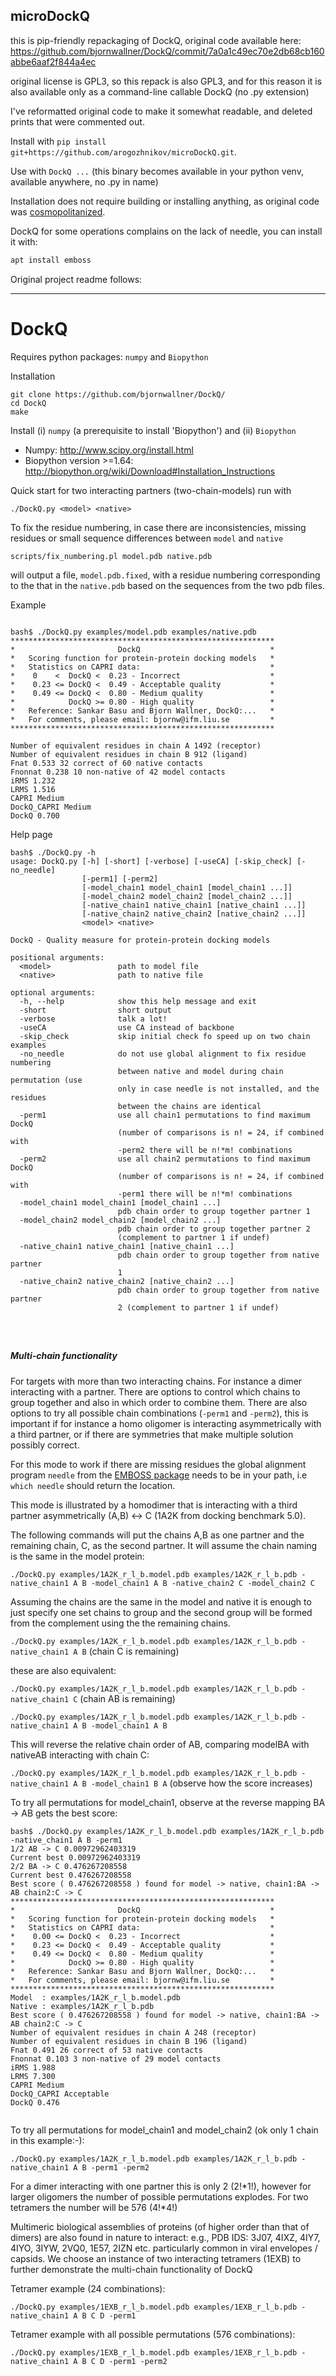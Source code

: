## microDockQ 

this is pip-friendly repackaging of DockQ, original code available here:
https://github.com/bjornwallner/DockQ/commit/7a0a1c49ec70e2db68cb160abbe6aaf2f844a4ec

original license is GPL3, so this repack is also GPL3,
and for this reason it is also available only as a command-line callable DockQ (no .py extension)

I've reformatted original code to make it somewhat readable, 
and deleted prints that were commented out. 

Install with `pip install git+https://github.com/arogozhnikov/microDockQ.git`.

Use with `DockQ ...` (this binary becomes available in your python venv, available anywhere, no .py in name)

Installation does not require building or installing anything, as
original code was [cosmopolitanized](https://github.com/jart/cosmopolitan).

DockQ for some operations complains on the lack of needle, you can install it with:
```bash
apt install emboss
```

Original project readme follows:

---

# DockQ
Requires python packages: `numpy` and `Biopython`

Installation
```
git clone https://github.com/bjornwallner/DockQ/
cd DockQ
make
```
Install (i) `numpy` (a prerequisite to install 'Biopython') and (ii) `Biopython` 

- Numpy: http://www.scipy.org/install.html
- Biopython version >=1.64: http://biopython.org/wiki/Download#Installation_Instructions

Quick start for two interacting partners (two-chain-models) run with

`./DockQ.py <model> <native>`

To fix the residue numbering, in case there are inconsistencies, missing residues or small sequence differences between `model` and `native`

`scripts/fix_numbering.pl model.pdb native.pdb`

will output a file, `model.pdb.fixed`, with a residue numbering corresponding to the that in the `native.pdb` based on the sequences from the two pdb files.


Example

```

bash$ ./DockQ.py examples/model.pdb examples/native.pdb
***********************************************************
*                       DockQ                             *
*   Scoring function for protein-protein docking models   *
*   Statistics on CAPRI data:                             *
*    0    <  DockQ <  0.23 - Incorrect                    *
*    0.23 <= DockQ <  0.49 - Acceptable quality           *
*    0.49 <= DockQ <  0.80 - Medium quality               *
*            DockQ >= 0.80 - High quality                 *
*   Reference: Sankar Basu and Bjorn Wallner, DockQ:...   *
*   For comments, please email: bjornw@ifm.liu.se         *
***********************************************************

Number of equivalent residues in chain A 1492 (receptor)
Number of equivalent residues in chain B 912 (ligand)
Fnat 0.533 32 correct of 60 native contacts
Fnonnat 0.238 10 non-native of 42 model contacts
iRMS 1.232
LRMS 1.516
CAPRI Medium
DockQ_CAPRI Medium
DockQ 0.700

```

Help page
```
bash$ ./DockQ.py -h
usage: DockQ.py [-h] [-short] [-verbose] [-useCA] [-skip_check] [-no_needle]
                [-perm1] [-perm2]
                [-model_chain1 model_chain1 [model_chain1 ...]]
                [-model_chain2 model_chain2 [model_chain2 ...]]
                [-native_chain1 native_chain1 [native_chain1 ...]]
                [-native_chain2 native_chain2 [native_chain2 ...]]
                <model> <native>

DockQ - Quality measure for protein-protein docking models

positional arguments:
  <model>               path to model file
  <native>              path to native file

optional arguments:
  -h, --help            show this help message and exit
  -short                short output
  -verbose              talk a lot!
  -useCA                use CA instead of backbone
  -skip_check           skip initial check fo speed up on two chain examples
  -no_needle            do not use global alignment to fix residue numbering
                        between native and model during chain permutation (use
                        only in case needle is not installed, and the residues
                        between the chains are identical
  -perm1                use all chain1 permutations to find maximum DockQ
                        (number of comparisons is n! = 24, if combined with
                        -perm2 there will be n!*m! combinations
  -perm2                use all chain2 permutations to find maximum DockQ
                        (number of comparisons is n! = 24, if combined with
                        -perm1 there will be n!*m! combinations
  -model_chain1 model_chain1 [model_chain1 ...]
                        pdb chain order to group together partner 1
  -model_chain2 model_chain2 [model_chain2 ...]
                        pdb chain order to group together partner 2
                        (complement to partner 1 if undef)
  -native_chain1 native_chain1 [native_chain1 ...]
                        pdb chain order to group together from native partner
                        1
  -native_chain2 native_chain2 [native_chain2 ...]
                        pdb chain order to group together from native partner
                        2 (complement to partner 1 if undef)


					
```


##### Multi-chain functionality

For targets with more than two interacting chains. For instance a
dimer interacting with a partner. There are options to control which
chains to group together and also in which order to combine
them. There are also options to try all possible chain combinations
(`-perm1` and `-perm2`), this is important if for instance a homo
oligomer is interacting asymmetrically with a third partner, or if
there are symmetries that make multiple solution possibly correct.

For this mode to work if there are missing residues the global
alignment program `needle` from the [EMBOSS
package](http://emboss.sourceforge.net/download/) needs to be in your
path, i.e `which needle` should return the location.

This mode is illustrated by a homodimer that is interacting with a
third partner asymmetrically (A,B) <-> C (1A2K from docking benchmark
5.0).

The following commands will put the chains A,B as one partner and the
remaining chain, C, as the second partner. It will assume the chain
naming is the same in the model protein:

`./DockQ.py examples/1A2K_r_l_b.model.pdb examples/1A2K_r_l_b.pdb -native_chain1 A B -model_chain1 A B -native_chain2 C -model_chain2 C`

Assuming the chains are the same in the model and native it is enough to just specify one set chains to group and the second group will be formed from the complement using the the remaining chains.

`./DockQ.py examples/1A2K_r_l_b.model.pdb examples/1A2K_r_l_b.pdb -native_chain1 A B`
(chain C is remaining)

these are also equivalent:

`./DockQ.py examples/1A2K_r_l_b.model.pdb examples/1A2K_r_l_b.pdb -native_chain1 C`
(chain AB is remaining)

`./DockQ.py examples/1A2K_r_l_b.model.pdb examples/1A2K_r_l_b.pdb -native_chain1 A B -model_chain1 A B`

This will reverse the relative chain order of AB, comparing modelBA with nativeAB interacting with chain C:

`./DockQ.py examples/1A2K_r_l_b.model.pdb examples/1A2K_r_l_b.pdb -native_chain1 A B -model_chain1 B A` (observe how the score increases)


To try all permutations for model_chain1, observe at the reverse
mapping BA -> AB gets the best score:

```
bash$ ./DockQ.py examples/1A2K_r_l_b.model.pdb examples/1A2K_r_l_b.pdb -native_chain1 A B -perm1
1/2 AB -> C 0.00972962403319
Current best 0.00972962403319
2/2 BA -> C 0.476267208558
Current best 0.476267208558
Best score ( 0.476267208558 ) found for model -> native, chain1:BA -> AB chain2:C -> C
***********************************************************
*                       DockQ                             *
*   Scoring function for protein-protein docking models   *
*   Statistics on CAPRI data:                             *
*    0.00 <= DockQ <  0.23 - Incorrect                    *
*    0.23 <= DockQ <  0.49 - Acceptable quality           *
*    0.49 <= DockQ <  0.80 - Medium quality               *
*            DockQ >= 0.80 - High quality                 *
*   Reference: Sankar Basu and Bjorn Wallner, DockQ:...   *
*   For comments, please email: bjornw@ifm.liu.se         *
***********************************************************
Model  : examples/1A2K_r_l_b.model.pdb
Native : examples/1A2K_r_l_b.pdb
Best score ( 0.476267208558 ) found for model -> native, chain1:BA -> AB chain2:C -> C
Number of equivalent residues in chain A 248 (receptor)
Number of equivalent residues in chain B 196 (ligand)
Fnat 0.491 26 correct of 53 native contacts
Fnonnat 0.103 3 non-native of 29 model contacts
iRMS 1.988
LRMS 7.300
CAPRI Medium
DockQ_CAPRI Acceptable
DockQ 0.476


```


To try all permutations for model_chain1 and model_chain2 (ok only 1 chain in this example:-):

`./DockQ.py examples/1A2K_r_l_b.model.pdb examples/1A2K_r_l_b.pdb -native_chain1 A B -perm1 -perm2`

For a dimer interacting with one partner this is only 2 (2!\*1!),
however for larger oligomers the number of possible permutations
explodes. For two tetramers the number will be 576 (4!\*4!)

Multimeric biological assemblies of proteins (of higher order than
that of dimers) are also found in nature to interact: e.g., PDB IDS:
3J07, 4IXZ, 4IY7, 4IYO, 3IYW, 2VQ0, 1E57, 2IZN etc. particularly
common in viral envelopes / capsids. We choose an instance of two
interacting tetramers (1EXB) to further demonstrate the multi-chain
functionality of DockQ

Tetramer example (24 combinations):

`./DockQ.py examples/1EXB_r_l_b.model.pdb examples/1EXB_r_l_b.pdb -native_chain1 A B C D -perm1`

Tetramer example with all possible permutations (576 combinations):

`./DockQ.py examples/1EXB_r_l_b.model.pdb examples/1EXB_r_l_b.pdb -native_chain1 A B C D -perm1 -perm2`


